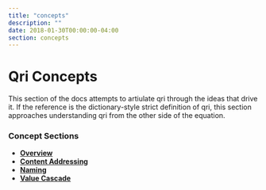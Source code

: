 ```yaml
---
title: "concepts"
description: ""
date: 2018-01-30T00:00:00-04:00
section: concepts
---
```


# Qri Concepts

This section of the docs attempts to artiulate qri through the ideas that drive it. If the reference is the dictionary-style strict definition of qri, this section approaches understanding qri from the other side of the equation.

### Concept Sections

* **[Overview](/docs/concepts/overview)**
* **[Content Addressing](/docs/concepts/content-addressing)**
* **[Naming](/docs/concepts/names)**
* **[Value Cascade](/docs/concepts/set_value_cascade)**